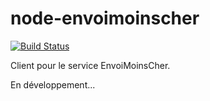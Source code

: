 node-envoimoinscher
===================

[![Build Status](https://travis-ci.org/bybrunobarros/node-envoimoinscher.svg?branch=master)](https://travis-ci.org/bybrunobarros/node-envoimoinscher)

Client pour le service EnvoiMoinsCher.

En développement...
